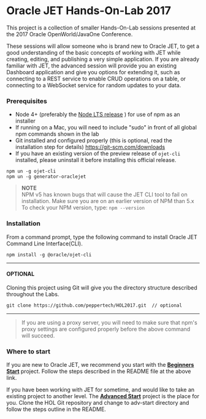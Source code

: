 # Oracle JET Hands-On-Lab 2017

This project is a collection of smaller Hands-On-Lab sessions presented at the 2017 Oracle OpenWorld/JavaOne Conference.


These sessions will allow someone who is brand new to Oracle JET, to get a good understanding of the basic concepts of working with JET while creating, editing, and publishing a very simple application. If you are already familiar with JET, the advanced session will provide you an existing Dashboard application and give you options for extending it, such as connecting to a REST service to enable CRUD operations on a table, or connecting to a WebSocket service for random updates to your data.


### Prerequisites
* Node 4+ (preferably the [Node LTS release](https://nodejs.org) ) for use of npm as an installer
* If running on a Mac, you will need to include "sudo" in front of all global npm commands shown in the lab
* Git installed and configured properly (this is optional, read the installation step for details) https://git-scm.com/downloads
* If you have an existing version of the preview release of `ojet-cli` installed, please uninstall it before installing this official release.
```
npm un -g ojet-cli
npm un -g generator-oraclejet
```

>**NOTE**  
NPM v5 has known bugs that will cause the JET CLI tool to fail on installation. Make sure you are on an earlier version of NPM than 5.x
To check your NPM version, type: `npm --version`  


### Installation
From a command prompt, type the following command to install Oracle JET Command Line Interface(CLI). 

```
npm install -g @oracle/ojet-cli
```

***
#### OPTIONAL
Cloning this project using Git will give you the directory structure described throughout the Labs. 

```
git clone https://github.com/peppertech/HOL2017.git  // optional
```
***

>If you are using a proxy server, you will need to make sure that npm's proxy settings are configured properly before the above command will succeed.

### Where to start
If you are new to Oracle JET, we recommend you start with the [**Beginners Start**](./beginners-start) project. Follow the steps
described in the README file at the above link.

If you have been working with JET for sometime, and would like to take an existing project to another level. 
The [**Advanced Start**](./adv-start) project is the place for you. Clone the HOL Git repository and change to adv-start directory and follow the steps outline in the README. 
